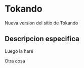 Tokando
=======
Nueva version del sitio de Tokando


Descripcion especifica
----------------------
Luego la haré



Otra cosa